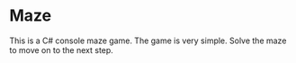 # Maze
This is a C# console maze game. The game is very simple. Solve the maze to move on to the next step.